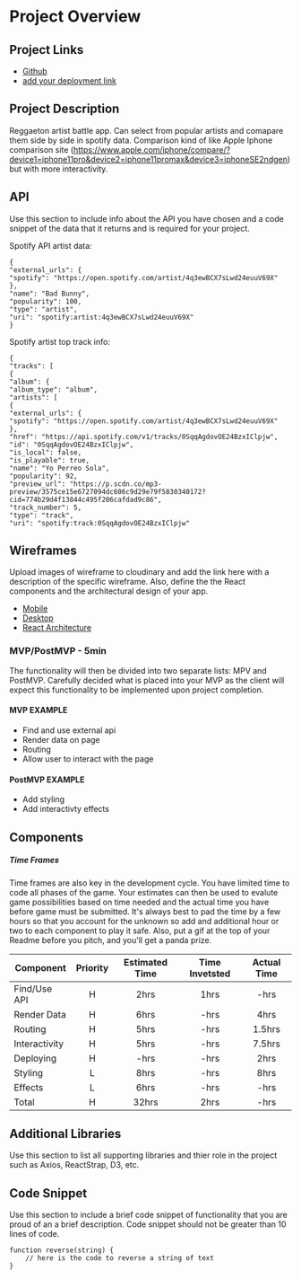 # Project Overview

## Project Links

- [Github](https://github.com/wt08/Project-2---React)
- [add your deployment link]()

## Project Description

Reggaeton artist battle app. Can select from popular artists and comapare them side by side in spotify data. Comparison kind of like Apple Iphone comparison site (https://www.apple.com/iphone/compare/?device1=iphone11pro&device2=iphone11promax&device3=iphoneSE2ndgen) but with more interactivity.

## API

Use this section to include info about the API you have chosen and a code snippet of the data that it returns and is required for your project.

Spotify API artist data:

```
{
"external_urls": {
"spotify": "https://open.spotify.com/artist/4q3ewBCX7sLwd24euuV69X"
},
"name": "Bad Bunny",
"popularity": 100,
"type": "artist",
"uri": "spotify:artist:4q3ewBCX7sLwd24euuV69X"
}
```

Spotify artist top track info:

```
{
"tracks": [
{
"album": {
"album_type": "album",
"artists": [
{
"external_urls": {
"spotify": "https://open.spotify.com/artist/4q3ewBCX7sLwd24euuV69X"
},
"href": "https://api.spotify.com/v1/tracks/0SqqAgdovOE24BzxIClpjw",
"id": "0SqqAgdovOE24BzxIClpjw",
"is_local": false,
"is_playable": true,
"name": "Yo Perreo Sola",
"popularity": 92,
"preview_url": "https://p.scdn.co/mp3-preview/3575ce15e6727094dc606c9d29e79f5830340172?cid=774b29d4f13844c495f206cafdad9c86",
"track_number": 5,
"type": "track",
"uri": "spotify:track:0SqqAgdovOE24BzxIClpjw"
```

## Wireframes

Upload images of wireframe to cloudinary and add the link here with a description of the specific wireframe. Also, define the the React components and the architectural design of your app.

- [Mobile](https://res.cloudinary.com/dgbf3yxnd/image/upload/v1593180055/GA%20-%20Project%202/IMG_0332_k20fjj.jpg)
- [Desktop](https://res.cloudinary.com/dgbf3yxnd/image/upload/v1593180150/GA%20-%20Project%202/IMG_0333_gdyvph.jpg)
- [React Architecture](https://res.cloudinary.com/dgbf3yxnd/image/upload/v1593182351/GA%20-%20Project%202/image0_trqvac.jpg)

### MVP/PostMVP - 5min

The functionality will then be divided into two separate lists: MPV and PostMVP. Carefully decided what is placed into your MVP as the client will expect this functionality to be implemented upon project completion.

#### MVP EXAMPLE

- Find and use external api
- Render data on page
- Routing
- Allow user to interact with the page

#### PostMVP EXAMPLE

- Add styling
- Add interactivty effects

## Components

##### Time Frames

Time frames are also key in the development cycle. You have limited time to code all phases of the game. Your estimates can then be used to evalute game possibilities based on time needed and the actual time you have before game must be submitted. It's always best to pad the time by a few hours so that you account for the unknown so add and additional hour or two to each component to play it safe. Also, put a gif at the top of your Readme before you pitch, and you'll get a panda prize.

| Component     | Priority | Estimated Time | Time Invetsted | Actual Time |
| ------------- | :------: | :------------: | :------------: | :---------: |
| Find/Use API  |    H     |      2hrs      |      1hrs      |    -hrs     |
| Render Data   |    H     |      6hrs      |      -hrs      |    4hrs     |
| Routing       |    H     |      5hrs      |      -hrs      |   1.5hrs    |
| Interactivity |    H     |      5hrs      |      -hrs      |   7.5hrs    |
| Deploying     |    H     |      -hrs      |      -hrs      |    2hrs     |
| Styling       |    L     |      8hrs      |      -hrs      |    8hrs     |
| Effects       |    L     |      6hrs      |      -hrs      |    -hrs     |
| Total         |    H     |     32hrs      |      2hrs      |    -hrs     |

## Additional Libraries

Use this section to list all supporting libraries and thier role in the project such as Axios, ReactStrap, D3, etc.

## Code Snippet

Use this section to include a brief code snippet of functionality that you are proud of an a brief description. Code snippet should not be greater than 10 lines of code.

```
function reverse(string) {
	// here is the code to reverse a string of text
}
```
